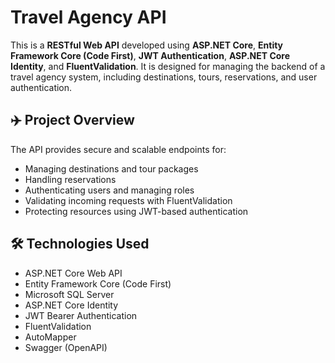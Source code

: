 # Travel Agency API

This is a **RESTful Web API** developed using **ASP.NET Core**, **Entity Framework Core (Code First)**, **JWT Authentication**, **ASP.NET Core Identity**, and **FluentValidation**. It is designed for managing the backend of a travel agency system, including destinations, tours, reservations, and user authentication.

## ✈️ Project Overview

The API provides secure and scalable endpoints for:

- Managing destinations and tour packages
- Handling reservations
- Authenticating users and managing roles
- Validating incoming requests with FluentValidation
- Protecting resources using JWT-based authentication

## 🛠️ Technologies Used

- ASP.NET Core Web API
- Entity Framework Core (Code First)
- Microsoft SQL Server
- ASP.NET Core Identity
- JWT Bearer Authentication
- FluentValidation
- AutoMapper
- Swagger (OpenAPI)
